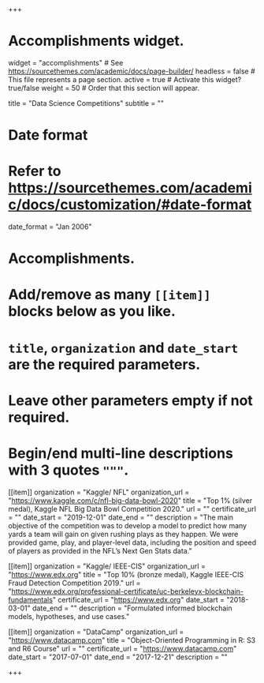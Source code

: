 +++
# Accomplishments widget.
widget = "accomplishments"  # See https://sourcethemes.com/academic/docs/page-builder/
headless = false  # This file represents a page section.
active = true  # Activate this widget? true/false
weight = 50  # Order that this section will appear.

title = "Data Science Competitions"
subtitle = ""

# Date format
#   Refer to https://sourcethemes.com/academic/docs/customization/#date-format
date_format = "Jan 2006"

# Accomplishments.
#   Add/remove as many `[[item]]` blocks below as you like.
#   `title`, `organization` and `date_start` are the required parameters.
#   Leave other parameters empty if not required.
#   Begin/end multi-line descriptions with 3 quotes `"""`.

[[item]]
  organization = "Kaggle/ NFL"
  organization_url = "https://www.kaggle.com/c/nfl-big-data-bowl-2020"
  title = "Top 1% (silver medal), Kaggle NFL Big Data Bowl Competition 2020."
  url = ""
  certificate_url = ""
  date_start = "2019-12-01"
  date_end = ""
  description = "The main objective of the competition was to develop a model to predict how many yards a team will gain on given rushing plays as they happen. We were provided game, play, and player-level data, including the position and speed of players as provided in the NFL’s Next Gen Stats data."

[[item]]
  organization = "Kaggle/ IEEE-CIS"
  organization_url = "https://www.edx.org"
  title = "Top 10%  (bronze medal), Kaggle IEEE-CIS Fraud Detection Competition 2019."
  url = "https://www.edx.org/professional-certificate/uc-berkeleyx-blockchain-fundamentals"
  certificate_url = "https://www.edx.org"
  date_start = "2018-03-01"
  date_end = ""
  description = "Formulated informed blockchain models, hypotheses, and use cases."
  
[[item]]
  organization = "DataCamp"
  organization_url = "https://www.datacamp.com"
  title = "Object-Oriented Programming in R: S3 and R6 Course"
  url = ""
  certificate_url = "https://www.datacamp.com"
  date_start = "2017-07-01"
  date_end = "2017-12-21"
  description = ""

+++
